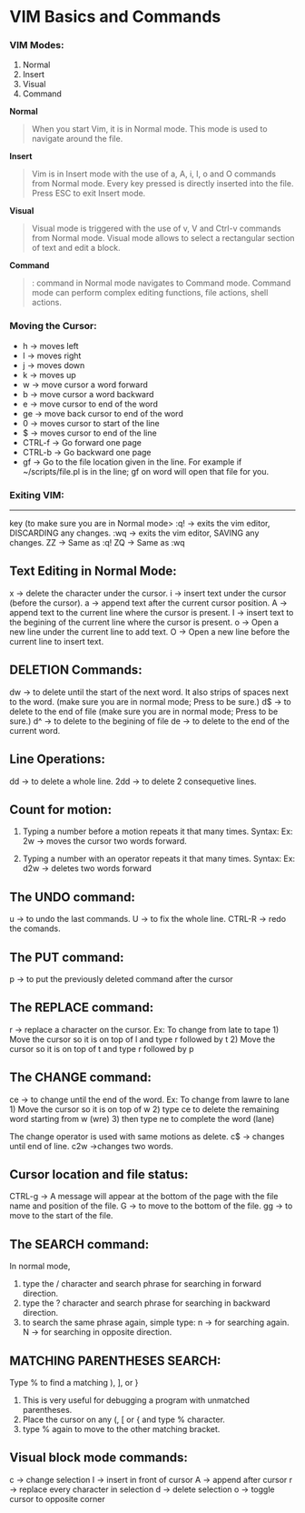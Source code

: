 # VIM Basics and Commands

### VIM Modes:
1. Normal
2. Insert
3. Visual
4. Command

**Normal**
>When you start Vim, it is in Normal mode.
This mode is used to navigate around the file.

**Insert**
>Vim is in Insert mode with the use of a, A, i, I, o and O commands from Normal mode. 
Every key pressed is directly inserted into the file.
Press ESC to exit Insert mode.

**Visual**
>Visual mode is triggered with the use of v, V and Ctrl-v commands from Normal mode.
Visual mode allows to select a rectangular section of text and edit a block.

**Command**
>: command in Normal mode navigates to Command mode. 
Command mode can perform complex editing functions, file actions, shell actions.


### Moving the Cursor:
* h      -> moves left
* l      -> moves right
* j      -> moves down
* k      -> moves up
* w      -> move cursor a word forward
* b      -> move cursor a word backward
* e      -> move cursor to end of the word
* ge     -> move back cursor to end of the word
* 0      -> moves cursor to start of the line
* $      -> moves cursor to end of the line
* CTRL-f -> Go forward one page
* CTRL-b -> Go backward one page
* gf     -> Go to the file location given in the line.
          For example if ~/scripts/file.pl is in the line; gf on word will open
	      that file for you.


### Exiting VIM:
------------
<ESC> key (to make sure you are in Normal mode>
:q! -> exits the vim editor, DISCARDING any changes.
:wq -> exits the vim editor, SAVING any changes.
ZZ  -> Same as :q!
ZQ  -> Same as :wq


Text Editing in Normal Mode:
----------------------------
x -> delete the character under the cursor.
i -> insert text under the cursor (before the cursor).
a -> append text after the current cursor position.
A -> append text to the current line where the cursor is present.
I -> insert text to the begining of the current line where the cursor is present.
o -> Open a new line under the current line to add text.
O -> Open a new line before the current line to insert text.


DELETION Commands:
------------------
dw -> to delete until the start of the next word. It also strips of spaces next to
      the word. (make sure you are in normal mode; Press <ESC> to be sure.)
d$ -> to delete to the end of file (make sure you are in normal mode; Press <ESC> to be sure.)
d^ -> to delete to the begining of file
de -> to delete to the end of the current word.


Line Operations:
----------------
dd  -> to delete a whole line.
2dd -> to delete 2 consequetive lines.


Count for motion:
-----------------
1) Typing a number before a motion repeats it that many times.
   Syntax: <NUMBER> <MOTION>
   Ex: 2w -> moves the cursor two words forward.

2) Typing a number with an operator repeats it that many times.
   Syntax: <OPERATOR> <NUMBER> <MOTION> 
   Ex: d2w -> deletes two words forward


The UNDO command:
-----------------
u 		-> to undo the last commands.
U 		-> to fix the whole line.
CTRL-R 	-> redo the comands.


The PUT command:
----------------
p -> to put the previously deleted command after the cursor


The REPLACE command:
--------------------
r -> replace a character on the cursor.
     Ex: To change from late to tape
         1) Move the cursor so it is on top of l and type r followed by t
         2) Move the cursor so it is on top of t and type r followed by p


The CHANGE command:
-------------------
ce -> to change until the end of the word.
      Ex: To change from lawre to lane
          1) Move the cursor so it is on top of w
          2) type ce to delete the remaining word starting from w (wre)
          3) then type ne to complete the word (lane)

The change operator is used with same motions as delete.
c$ -> changes until end of line.
c2w ->changes two words. 


Cursor location and file status:
--------------------------------
CTRL-g -> A message will appear at the bottom of the page with the file name
          and position of the file.
G      -> to move to the bottom of the file.
gg     -> to move to the start of the file.


The SEARCH command:
-------------------
In normal mode, 
1) type the / character and search phrase for searching in forward direction.
2) type the ? character and search phrase for searching in backward direction.
3) to search the same phrase again, simple type:
   n -> for searching again.
   N -> for searching in opposite direction.


MATCHING PARENTHESES SEARCH:
----------------------------
Type % to find a matching ), ], or }
1) This is very useful for debugging a program with unmatched parentheses.
2) Place the cursor on any (, [ or { and type % character.
3) type % again to move to the other matching bracket.


Visual block mode commands:
---------------------------
c -> change selection
I -> insert in front of cursor
A -> append after cursor
r -> replace every character in selection
d -> delete selection
o -> toggle cursor to opposite corner

